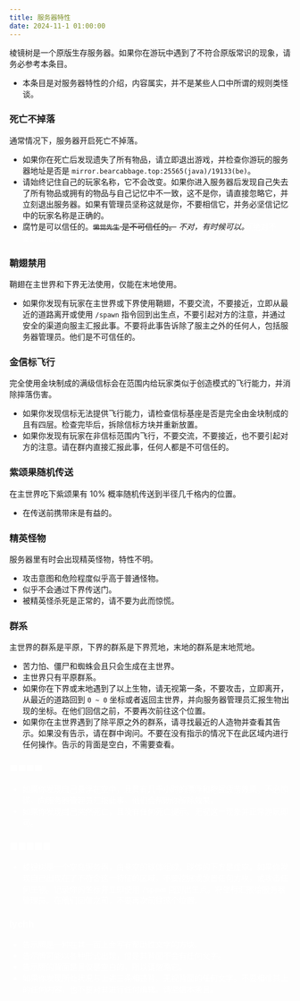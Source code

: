 ```yaml
---
title: 服务器特性
date: 2024-11-1 01:00:00
---
```


棱镜树是一个原版生存服务器。如果你在游玩中遇到了不符合原版常识的现象，请务必参考本条目。

- 本条目是对服务器特性的介绍，内容属实，并不是某些人口中所谓的规则类怪谈。

### 死亡不掉落

通常情况下，服务器开启死亡不掉落。

- 如果你在死亡后发现遗失了所有物品，请立即退出游戏，并检查你游玩的服务器地址是否是 `mirror.bearcabbage.top:25565(java)/19133(be)`。
- 请始终记住自己的玩家名称，它不会改变。如果你进入服务器后发现自己失去了所有物品或拥有的物品与自己记忆中不一致，这不是你，请直接忽略它，并立刻退出服务器。如果有管理员坚称这就是你，不要相信它，并务必坚信记忆中的玩家名称是正确的。
- 腐竹是可以信任的。~~`懒觉先生` 是不可信任的。~~ *不对，有时候可以。*<a style="color:white;">〖绝对不要。相信我。〗</a>

### 鞘翅禁用

鞘翅在主世界和下界无法使用，仅能在末地使用。

- 如果你发现有玩家在主世界或下界使用鞘翅，不要交流，不要接近，立即从最近的道路离开或使用 `/spawn` 指令回到出生点，不要引起对方的注意，并通过安全的渠道向服主汇报此事。不要将此事告诉除了服主之外的任何人，包括服务器管理员。他们是不可信任的。

### 金信标飞行

完全使用金块制成的满级信标会在范围内给玩家类似于创造模式的飞行能力，并消除摔落伤害。

- 如果你发现信标无法提供飞行能力，请检查信标基座是否是完全由金块制成的且有四层。检查完毕后，拆除信标方块并重新放置。
- 如果你发现有玩家在非信标范围内飞行，不要交流，不要接近，也不要引起对方的注意。请在群内直接汇报此事，任何人都是不可信任的。

### 紫颂果随机传送

在主世界吃下紫颂果有 10% 概率随机传送到半径几千格内的位置。

- 在传送前携带床是有益的。

### 精英怪物

服务器里有时会出现精英怪物，特性不明。

- 攻击意图和危险程度似乎高于普通怪物。
- 似乎不会通过下界传送门。
- 被精英怪杀死是正常的，请不要为此而惊慌。

### 群系

主世界的群系是平原，下界的群系是下界荒地，末地的群系是末地荒地。

- 苦力怕、僵尸和蜘蛛会且只会生成在主世界。
- 主世界只有平原群系。
- 如果你在下界或末地遇到了以上生物，请无视第一条，不要攻击，立即离开，从最近的道路回到 `0 ~ 0` 坐标或者返回主世界，并向服务器管理员汇报生物出现的坐标。在他们回信之前，不要再次前往这个位置。
- 如果你在主世界遇到了除平原之外的群系，请寻找最近的人造物并查看其告示。如果没有告示，请在群中询问。不要在没有指示的情况下在此区域内进行任何操作。告示的背面是空白，不需要查看。

<div style="color:white;">

### ■■■■

- 如果你发现自己悬浮在空中，且具有几千小时的漂浮和挖掘疲劳效果，不必惊慌，向服务器管理员汇报此事，他们会帮助你解除效果。
- 如果你发现自己突然死亡，且没有任何死亡提示，无视这一现象并正常游玩即可。

### ■■■■■

- 棱镜树是一个空岛服务器，由悬空的球体组成，球体的下方是虚空。如果你发现自己出现在了不符合这一特征的区域，不要挖掘或放置任何方块，或攻击任何生物。记录你的坐标并立即使用 `/spawn` 回到出生点。将坐标汇报给服务器管理员。在他们回信之前，不要再次前往这个位置。

### lychh

- 告示牌是一种在其一面上会写有帮助性文字的方块。
- 告示牌可能以各种形式出现，但是其背面不会有任何文字。
- 告示牌的背面是且仅是空白的，所以请忽略它。
- 如果你发现所处状况与上述三条相违背，无视背面的任何文字。不要相信其上的任何内容，也不要对其进行任何编辑。请坚信本条目。

</div>
